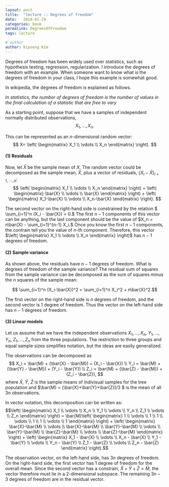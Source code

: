 ```yaml
---
layout: post
title:  "lecture :: Degrees of freedom"
date:   2018-01-29
categories: book
permalink: DegreesOfFreedom
tags: lecture

# author
author: Kipoong Kim
---
```


Degrees of freedom has been widely used over statistics, such as hypothesis testing, regression, regularization.
I introduce the degrees of freedom with an example. When someone want to know what is the degrees of freedom in your class, I hope this example is somewhat good.

In wikipedia, the degrees of freedom is explained as follows.

*In statistics, the number of degrees of freedom is the number of values in the final calculation of a statistic that are free to vary*

<!-- more -->

As a starting point, suppose that we have a samples of independent normally distributed observations,
$$X_1, \dots, X_n.$$

This can be represented as an $n$-dimensional random vector:
$$ X= \left( \begin{matrix} X_1 \\ \vdots \\ X_n \end{matrix} \right). $$

#### (1) Residuals

Now, let $\bar{X}$ be the sample mean of $X$. The random vector could be decomposed as the sample mean, $\bar{X}$, plus a vector of residuals, $\{X_i - \bar{X}\}_{i=1, \cdots, n}$:
$$ \left( \begin{matrix} X_1 \\ \vdots \\ X_n \end{matrix} \right) = \left( \begin{matrix} \bar{X} \\ \vdots \\ \bar{X} \end{matrix} \right) + \left( \begin{matrix} X_1-\bar{X} \\ \vdots \\ X_n-\bar{X} \end{matrix} \right). $$

The second vector on the right-hand side is constrained by the relation $ \sum_{i=1}^n (X_i - \bar{X}) = 0.$ The first $n-1$ components of this vector can be anything, but the last component should be the value of $X_n = n\bar{X} - \sum_{i=1}^{n-1} X_i.$  Once you know the first $n-1$ components, the contrain tell you the value of $n$-th component. Therefore, this vector $\left( \begin{matrix} X_1 \\ \vdots \\ X_n \end{matrix} \right)$ has $n-1$ degrees of freedom.

#### (2) Sample variance

As shown above, the residuals have $n-1$ degrees of freedom. What is degrees of freedom of the sample variance?
The residual sum of squares from the sample variance can be decomposed as the sum of squares minus the $n$ squares of the sample mean:

$$ \sum_{i=1}^n (X_i-\bar{X})^2 = \sum_{i=1}^n X_i^2 + n\bar{X}^2.$$

The first vector on the right-hand side is $n$ degrees of freedom, and the second vector is $1$ degree of freedom.
Thus the vector on the left-hand side has $n-1$ degrees of freedom.

#### (3) Linear models

Let us assume that we have the independent observations $X_1, \dots, X_n, ~ Y_1, \dots, Y_n, ~Z_1, \dots, Z_n$ from the three populations.
The restriction to three groups and equal sample sizes simplifies notation, but the ideas are easily generalized.

The observations can be decomposed as
$$
  X_i = \bar{M} + (\bar{X} - \bar{M}) + (X_i - \bar{X}) \\
  Y_i = \bar{M} + (\bar{Y} - \bar{M}) + (Y_i - \bar{Y}) \\
  Z_i = \bar{M} + (\bar{Z} - \bar{M}) + (Z_i - \bar{Z}),
$$
where $\bar{X},~ \bar{Y}, ~\bar{Z}$ is the sample means of indivisual samples for the tree population and $\bar{M} = (\bar{X}+\bar{Y}+\bar{Z})/3 $ is the mean of all $3n$ observations.

In vector notation, this decomposition can be written as:
$$\left( \begin{matrix} X_1 \\ \vdots \\ X_n \\ Y_1 \\ \vdots \\ Y_n \\ Z_1 \\ \vdots \\ Z_n \end{matrix} \right) = \bar{M}\left( \begin{matrix} 1 \\ \vdots \\ 1 \\ 1 \\ \vdots \\ 1 \\ 1 \\ \vdots \\ 1 \end{matrix} \right) + \left( \begin{matrix} \bar{X}-\bar{M} \\ \vdots \\ \bar{X}-\bar{M} \\ \bar{Y}-\bar{M} \\ \vdots \\ \bar{Y}-\bar{M} \\ \bar{Z}-\bar{M} \\ \vdots \\ \bar{Z}-\bar{M} \end{matrix} \right) + \left( \begin{matrix} X_1 - \bar{X} \\ \vdots \\ X_n - \bar{X} \\ Y_1 - \bar{Y} \\ \vdots \\ Y_n - \bar{Y} \\ Z_1 - \bar{Z} \\ \vdots \\ Z_n - \bar{Z} \end{matrix} \right).$$

The observation vector, on the left-hand side, has $3n$ degrees of freedom.
On the right-hand side, the first vector has $1$ degree of freedom for the overall mean. Since the second vector has a constrain, $\bar{X}+\bar{Y}+\bar{Z}=\bar{M}$, the vector therefore must lie in a 2-dimensional subspace. The remaining $3n-3$ degrees of freedom are in the residual vector.
